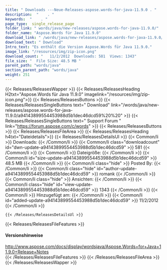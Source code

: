 ```yaml
---
title: " Downloads ---Neue-Releases-aspose.words-for-java-11.9.0 . "
description:  "    . " 
keywords:  "    . " 
page_type:  single_release_page
folder_link: " words/java/new-releases/aspose.words-for-java-11.9.0/"
folder_name: "Aspose.Words für Java 11.9.0"
download_link: " /words/java/new-releases/aspose.words-for-java-11.9.0/a94143899554453988d5b1dec46dcd59"
download_text: " Download"
Intro_text: "Es enthält die Version Aspose.Words für Java 11.9.0."
image_link: "/resources/img/zip-icon.png"
download_count: "   11/2/2012  Downloads: 581  Views: 1343"
file_size: "  File Size: 48.5 MB "
parent_path: "words/java"
section_parent_path: "words/java"
weight: 251
---
```


{{< Releases/ReleasesWapper >}}
  {{< Releases/ReleasesHeading H2txt="Aspose.Words für Java 11.9.0" imagelink="/resources/img/zip-icon.png">}}
  {{< Releases/ReleasesButtons >}}
    {{< Releases/ReleasesSingleButtons text=" Download" link="/words/java/new-releases/aspose.words-for-java-11.9.0/a94143899554453988d5b1dec46dcd59%20%20" >}}
    {{< Releases/ReleasesSingleButtons text=" Support Forum " link="https://forum.aspose.com/c/words" >}}
  {{< Releases/ReleasesButtons >}}
  {{< Releases/ReleasesFileArea >}}
    {{< Releases/ReleasesHeading h4txt="Dateidetails">}}
    {{< Releases/ReleasesDetailsUl >}}
            {{< Common/li >}} Downloads: {{< /Common/li >}}
      {{< Common/li class="downloadcount" id="dwn-update-a94143899554453988d5b1dec46dcd59" >}} 581 {{< /Common/li >}}
      {{< Common/li >}} Dateigröße: {{< /Common/li >}}
      {{< Common/li id="size-update-a94143899554453988d5b1dec46dcd59" >}} 48.5 MB {{< /Common/li >}} 
      {{< Common/li  class="hide" >}} Posted By: {{< /Common/li >}} 
      {{< Common/li class="hide" id="author-update-a94143899554453988d5b1dec46dcd59" >}} romank {{< /Common/li >}}
      {{< Common/li class="hide" >}} Ansichten: {{< /Common/li >}}
      {{< Common/li class="hide" id="view-update-a94143899554453988d5b1dec46dcd59" >}} 1343 {{< /Common/li >}}
      {{< Common/li >}} Hinzugefügt am: {{< /Common/li >}}
      {{< Common/li id="added-update-a94143899554453988d5b1dec46dcd59" >}} 11/2/2012 {{< /Common/li >}} 

    {{< /Releases/ReleasesDetailsUl >}}

  {{< Releases/ReleasesFileFeatures >}}
      <h4>Versionshinweise</h4><div> <a href="http://www.aspose.com/docs/display/wordsjava/Aspose.Words+for+Java+11.9.0+Release+Notes">http://www.aspose.com/docs/display/wordsjava/Aspose.Words+for+Java+11.9.0+Release+Notes</a></div>
  {{< /Releases/ReleasesFileFeatures >}}
 {{< /Releases/ReleasesFileArea >}}
{{< /Releases/ReleasesWapper >}}



